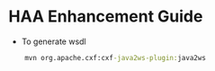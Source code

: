 # HAA Enhancement Guide

* To generate wsdl

```bat
    mvn org.apache.cxf:cxf-java2ws-plugin:java2ws
```
